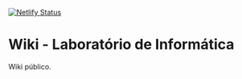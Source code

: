 [![Netlify Status](https://api.netlify.com/api/v1/badges/5cdb8f16-a9dd-4ec8-b901-5c6cd9566229/deploy-status)](https://app.netlify.com/sites/wikilab/deploys)

# Wiki - Laboratório de Informática

Wiki público.
